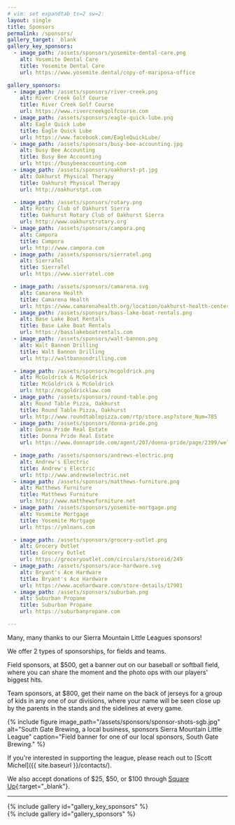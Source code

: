```yaml
---
# vim: set expandtab ts=2 sw=2:
layout: single
title: Sponsors
permalink: /sponsors/
gallery_target: _blank
gallery_key_sponsors:
  - image_path: /assets/sponsors/yosemite-dental-care.png
    alt: Yosemite Dental Care
    title: Yosemite Dental Care
    url: https://www.yosemite.dental/copy-of-mariposa-office

gallery_sponsors:
  - image_path: /assets/sponsors/river-creek.png
    alt: River Creek Golf Course
    title: River Creek Golf Course
    url: https://www.rivercreekgolfcourse.com
  - image_path: /assets/sponsors/eagle-quick-lube.png
    alt: Eagle Quick Lube
    title: Eagle Quick Lube
    url: https://www.facebook.com/EagleQuickLube/
  - image_path: /assets/sponsors/busy-bee-accounting.jpg
    alt: Busy Bee Accounting
    title: Busy Bee Accounting
    url: https://busybeeaccounting.com
  - image_path: /assets/sponsors/oakhurst-pt.jpg
    alt: Oakhurst Physical Therapy
    title: Oakhurst Physical Therapy
    url: http://oakhurstpt.com

  - image_path: /assets/sponsors/rotary.png
    alt: Rotary Club of Oakhurst Sierra
    title: Oakhurst Rotary Club of Oakhurst Sierra
    url: http://www.oakhurstrotary.org
  - image_path: /assets/sponsors/campora.png
    alt: Campora
    title: Campora
    url: http://www.campora.com
  - image_path: /assets/sponsors/sierratel.png
    alt: SierraTel
    title: SierraTel
    url: https://www.sierratel.com

  - image_path: /assets/sponsors/camarena.svg
    alt: Camarena Health
    title: Camarena Health
    url: https://www.camarenahealth.org/location/oakhurst-health-center/
  - image_path: /assets/sponsors/bass-lake-boat-rentals.png
    alt: Base Lake Boat Rentals
    title: Base Lake Boat Rentals
    url: https://basslakeboatrentals.com
  - image_path: /assets/sponsors/walt-bannon.png
    alt: Walt Bannon Drilling
    title: Walt Bannon Drilling
    url: http://waltbannondrilling.com

  - image_path: /assets/sponsors/mcgoldrick.png
    alt: McGoldrick & McGoldrick
    title: McGoldrick & McGoldrick
    url: http://mcgoldricklaw.com
  - image_path: /assets/sponsors/round-table.png
    alt: Round Table Pizza, Oakhurst
    title: Round Table Pizza, Oakhurst
    url: http://www.roundtablepizza.com/rtp/store.asp?store_Num=785
  - image_path: /assets/sponsors/donna-pride.png
    alt: Donna Pride Real Estate
    title: Donna Pride Real Estate
    url: https://www.donnapride.com/agent/207/donna-pride/page/2399/welcome

  - image_path: /assets/sponsors/andrews-electric.png
    alt: Andrew's Electric
    title: Andrew's Electric
    url: http://www.andrewselectric.net
  - image_path: /assets/sponsors/matthews-furniture.png
    alt: Matthews Furniture
    title: Matthews Furniture
    url: http://www.matthewsfurniture.net
  - image_path: /assets/sponsors/yosemite-mortgage.png
    alt: Yosemite Mortgage
    title: Yosemite Mortgage
    url: https://ymloans.com

  - image_path: /assets/sponsors/grocery-outlet.png
    alt: Grocery Outlet
    title: Grocery Outlet
    url: https://groceryoutlet.com/circulars/storeid/249
  - image_path: /assets/sponsors/ace-hardware.svg
    alt: Bryant's Ace Hardware
    title: Bryant's Ace Hardware
    url: https://www.acehardware.com/store-details/17901
  - image_path: /assets/sponsors/suburban.png
    alt: Suburban Propane
    title: Suburban Propane
    url: https://suburbanpropane.com

---
```


Many, many thanks to our Sierra Mountain Little Leagues sponsors!

We offer 2 types of sponsorships, for fields and teams.

Field sponsors, at $500, get a banner out on our baseball or softball field, where
you can share the moment and the photo ops with our players' biggest hits.

Team sponsors, at $800, get their name on the back of jerseys for a group of kids
in any one of our divisions, where your name will be seen close up by the parents
in the stands and the sidelines at every game.

{% include figure image_path="/assets/sponsors/sponsor-shots-sgb.jpg"
   alt="South Gate Brewing, a local business, sponsors Sierra Mountain Little League"
   caption="Field banner for one of our local sponsors, South Gate Brewing."
%}

If you're interested in supporting the league, please reach out to
[Scott Michel]({{ site.baseurl }}/contacts/).

We also accept donations of $25, $50, or $100 through [Square
Up](https://squareup.com/store/sierra-mountain-little-league){:target="_blank"}.

----

<div class="gallery full">
{% include gallery id="gallery_key_sponsors" %}
</div>

<div class="gallery full">
{% include gallery id="gallery_sponsors" %}
</div>
